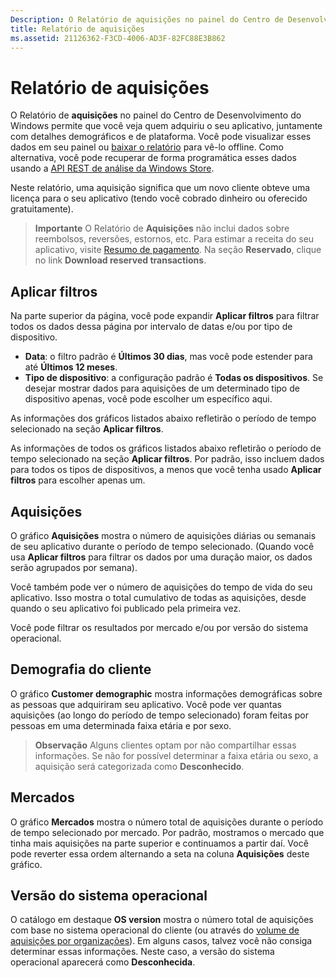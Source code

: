 ```yaml
---
Description: O Relatório de aquisições no painel do Centro de Desenvolvimento do Windows permite que você veja quem adquiriu o seu aplicativo, juntamente com detalhes demográficos e de plataforma.
title: Relatório de aquisições
ms.assetid: 21126362-F3CD-4006-AD3F-82FC88E3B862
---
```


# Relatório de aquisições


O Relatório de **aquisições** no painel do Centro de Desenvolvimento do Windows permite que você veja quem adquiriu o seu aplicativo, juntamente com detalhes demográficos e de plataforma. Você pode visualizar esses dados em seu painel ou [baixar o relatório](download-analytic-reports.md) para vê-lo offline. Como alternativa, você pode recuperar de forma programática esses dados usando a [API REST de análise da Windows Store](../monetize/access-analytics-data-using-windows-store-services.md).

Neste relatório, uma aquisição significa que um novo cliente obteve uma licença para o seu aplicativo (tendo você cobrado dinheiro ou oferecido gratuitamente).

> **Importante**  O Relatório de **Aquisições** não inclui dados sobre reembolsos, reversões, estornos, etc. Para estimar a receita do seu aplicativo, visite [Resumo de pagamento](payout-summary.md). Na seção **Reservado**, clique no link **Download reserved transactions**.



## Aplicar filtros


Na parte superior da página, você pode expandir **Aplicar filtros** para filtrar todos os dados dessa página por intervalo de datas e/ou por tipo de dispositivo.

-   **Data**: o filtro padrão é **Últimos 30 dias**, mas você pode estender para até **Últimos 12 meses**.
-   **Tipo de dispositivo**: a configuração padrão é **Todas os dispositivos**. Se desejar mostrar dados para aquisições de um determinado tipo de dispositivo apenas, você pode escolher um específico aqui.

As informações dos gráficos listados abaixo refletirão o período de tempo selecionado na seção **Aplicar filtros**.

As informações de todos os gráficos listados abaixo refletirão o período de tempo selecionado na seção **Aplicar filtros**. Por padrão, isso incluem dados para todos os tipos de dispositivos, a menos que você tenha usado **Aplicar filtros** para escolher apenas um.

## Aquisições


O gráfico **Aquisições** mostra o número de aquisições diárias ou semanais de seu aplicativo durante o período de tempo selecionado. (Quando você usa **Aplicar filtros** para filtrar os dados por uma duração maior, os dados serão agrupados por semana).

Você também pode ver o número de aquisições do tempo de vida do seu aplicativo. Isso mostra o total cumulativo de todas as aquisições, desde quando o seu aplicativo foi publicado pela primeira vez.

Você pode filtrar os resultados por mercado e/ou por versão do sistema operacional.

## Demografia do cliente


O gráfico **Customer demographic** mostra informações demográficas sobre as pessoas que adquiriram seu aplicativo. Você pode ver quantas aquisições (ao longo do período de tempo selecionado) foram feitas por pessoas em uma determinada faixa etária e por sexo.

> **Observação**  Alguns clientes optam por não compartilhar essas informações. Se não for possível determinar a faixa etária ou sexo, a aquisição será categorizada como **Desconhecido**.

 

## Mercados


O gráfico **Mercados** mostra o número total de aquisições durante o período de tempo selecionado por mercado. Por padrão, mostramos o mercado que tinha mais aquisições na parte superior e continuamos a partir daí. Você pode reverter essa ordem alternando a seta na coluna **Aquisições** deste gráfico.

## Versão do sistema operacional


O catálogo em destaque **OS version** mostra o número total de aquisições com base no sistema operacional do cliente (ou através do [volume de aquisições por organizações](organizational-licensing.md)). Em alguns casos, talvez você não consiga determinar essas informações. Neste caso, a versão do sistema operacional aparecerá como **Desconhecida**.



 

 


<!--HONumber=Mar16_HO1-->


